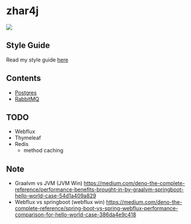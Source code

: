 # zhar4j

![](https://og-ciazhar.vercel.app//api?title=zhar4j&description=How+I+Craft+Java+Spring+Boot+Code+Is+Documented+Here&image=https%3A%2F%2Fmedia.licdn.com%2Fdms%2Fimage%2FD4D12AQEICFOK-z0akA%2Farticle-cover_image-shrink_720_1280%2F0%2F1656604745399%3Fe%3D2147483647%26v%3Dbeta%26t%3D-Fjm5QYiJOJNzJ89xGv9VYPNxMNxqIX4jscMWXB6VaM&information=%40ciazhar)

## Style Guide
Read my style guide [here](STYLE.md)

## Contents
- [Postgres](postgres)
- [RabbitMQ](rabbitmq)

## TODO
- Webflux
- Thymeleaf
- Redis
  - method caching

## Note
- Graalvm vs JVM (JVM Win) https://medium.com/deno-the-complete-reference/performance-benefits-brought-in-by-graalvm-springboot-hello-world-case-54d1a409a829
- Webflux vs springboot (webflux win) https://medium.com/deno-the-complete-reference/spring-boot-vs-spring-webflux-performance-comparison-for-hello-world-case-386da4e9c418
